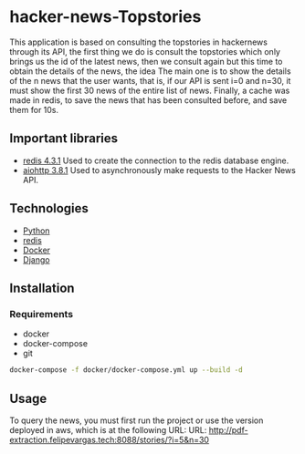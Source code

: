 # hacker-news-Topstories

This application is based on consulting the topstories in hackernews through its API, the first thing we do is consult the topstories which only brings us the id of the latest news, then we consult again but this time to obtain the details of the news, the idea The main one is to show the details of the n news that the user wants, that is, if our API is sent i=0 and n=30, it must show the first 30 news of the entire list of news.
Finally, a cache was made in redis, to save the news that has been consulted before, and save them for 10s.

## Important libraries
* [redis 4.3.1](https://pypi.org/project/redis/)
Used to create the connection to the redis database engine.
* [aiohttp 3.8.1](https://pypi.org/project/pdf2image/)
Used to asynchronously make requests to the Hacker News API.


## Technologies
* [Python](https://www.python.org/)
* [redis](https://redis.io/)
* [Docker](https://www.docker.com/)
* [Django](https://www.djangoproject.com/)


## Installation

### Requirements
* docker
* docker-compose
* git

```bash
docker-compose -f docker/docker-compose.yml up --build -d
```

## Usage

To query the news, you must first run the project or use the version deployed in aws, which is at the following URL:
URL: http://pdf-extraction.felipevargas.tech:8088/stories/?i=5&n=30

